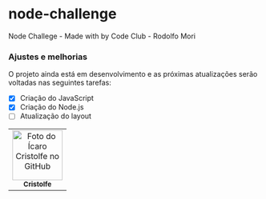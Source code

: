 # node-challenge
Node Challege - Made with by Code Club - Rodolfo Mori

### Ajustes e melhorias

O projeto ainda está em desenvolvimento e as próximas atualizações serão voltadas nas seguintes tarefas:
 
- [x] Criação do JavaScript
- [x] Criação do Node.js
- [ ] Atualização do layout

<table>
  <tr>
    <td align="center">
      <a href="https://github.com/cristolfe-prog">
        <img src="https://avatars.githubusercontent.com/u/82662425?v=4" width="100px;" alt="Foto do Ícaro Cristolfe no GitHub"/><br>
        <sub>
          <b>Cristolfe</b>
        </sub>
  </tr>
</table>

